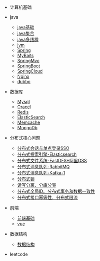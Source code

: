 * 计算机基础

* java
	* [java基础](./docs/java基础.md)
	* [java集合](./docs/java集合.md)
	* [java多线程](.doc)
	* [jvm](.doc)
	* [Spring](.doc)
	* [MyBaits](.doc)
	* [SpringMvc](.doc)
	* [SpringBoot](./docs/SpringBoot.md)
	* [SpringCloud](.doc)
	* [Nginx](./docs/Nginx.md)
	* [dubbo](.doc)
	
* 数据库
	* [Mysql](.doc)
	* [Oracel](.doc)
	* [Redis](./docs/Redis.md)
	* [ElasticSearch](.doc)
	* [Memcache](.doc)
	* [MongoDb](.doc)

* 分布式核心问题 
    * [分布式会话与单点登录SSO](./docs/session&sso.md)
    * [分布式搜索引擎-Elasticsearch](./docs/Elasticsearch.md)
    * [分布式文件系统-FastDFS+阿里OSS](.doc)
    * [分布式消息队列-RabbitMQ](.doc)
    * [ 分布式消息队列-Kafka-1](.doc)
    * [分布式锁](.doc)
    * [读写分离、分库分表](.doc)
    * [分布式全局ID、分布式事务和数据一致性](.doc)
    * [分布式接口幂等性，分布式限流](.doc)
	
* 前端
	* [前端基础](.doc)
	* [vue](./docs/Vue.md)
	
* 数据结构
  
    * [数据结构](./docs/DataStructure.md)
* leetcode

  

  